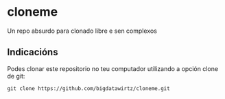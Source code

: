 # cloneme
Un repo absurdo para clonado libre e sen complexos

## Indicacións
Podes clonar este repositorio no teu computador utilizando a opción clone de git:

`git clone https://github.com/bigdatawirtz/cloneme.git`

